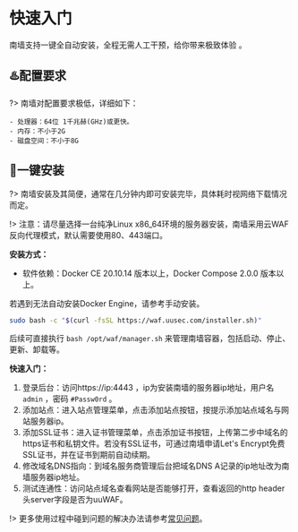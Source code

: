 # 快速入门
南墙支持一键全自动安装，全程无需人工干预，给你带来极致体验 。



## ♨️配置要求 <!-- {docsify-ignore} -->
?> 南墙对配置要求极低，详细如下：

  ```
  - 处理器：64位 1千兆赫(GHz)或更快。
  - 内存：不小于2G
  - 磁盘空间：不小于8G
  ```


## 🚀一键安装 <!-- {docsify-ignore} -->
?> 南墙安装及其简便，通常在几分钟内即可安装完毕，具体耗时视网络下载情况而定。

!> 注意：请尽量选择一台纯净Linux x86_64环境的服务器安装，南墙采用云WAF反向代理模式，默认需要使用80、443端口。

**安装方式：** 

- 软件依赖：Docker CE 20.10.14 版本以上，Docker Compose 2.0.0 版本以上。

若遇到无法自动安装Docker Engine，请参考手动安装。

```bash
sudo bash -c "$(curl -fsSL https://waf.uusec.com/installer.sh)"
```

后续可直接执行 `bash /opt/waf/manager.sh` 来管理南墙容器，包括启动、停止、更新、卸载等。

**快速入门：**

1. 登录后台：访问https://ip:4443 ，ip为安装南墙的服务器ip地址，用户名 `admin` ，密码 `#Passw0rd` 。
2. 添加站点：进入站点管理菜单，点击添加站点按钮，按提示添加站点域名与网站服务器ip。
3. 添加SSL证书：进入证书管理菜单，点击添加证书按钮，上传第二步中域名的https证书和私钥文件。若没有SSL证书，可通过南墙申请Let's Encrypt免费SSL证书，并在证书到期前自动续期。
4. 修改域名DNS指向：到域名服务商管理后台把域名DNS A记录的ip地址改为南墙服务器ip地址。
5. 测试连通性：访问站点域名查看网站是否能够打开，查看返回的http header头server字段是否为uuWAF。

!> 更多使用过程中碰到问题的解决办法请参考[常见问题](https://waf.uusec.com/#/guide/problems)。